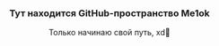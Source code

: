 <header>
  <div id = "header">
    <h3>Тут находится GitHub-пространство <font style:"font-weight:900">Me1ok</font></h3>
    <p>Только начинаю свой путь, xd🤔</p>
    </div>
</header>

  
<!--
**0xMe1ok/0xMe1ok** is a ✨ _special_ ✨ repository because its `README.md` (this file) appears on your GitHub profile.

Here are some ideas to get you started:

- 🔭 I’m currently working on ...
- 🌱 I’m currently learning ...
- 👯 I’m looking to collaborate on ...
- 🤔 I’m looking for help with ...
- 💬 Ask me about ...
- 📫 How to reach me: ...
- 😄 Pronouns: ...
- ⚡ Fun fact: ...
-->
